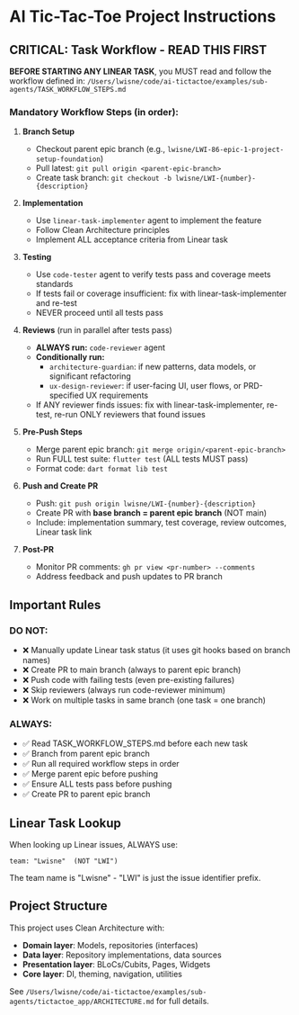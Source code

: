 # AI Tic-Tac-Toe Project Instructions

## CRITICAL: Task Workflow - READ THIS FIRST

**BEFORE STARTING ANY LINEAR TASK**, you MUST read and follow the workflow defined in:
`/Users/lwisne/code/ai-tictactoe/examples/sub-agents/TASK_WORKFLOW_STEPS.md`

### Mandatory Workflow Steps (in order):

1. **Branch Setup**
   - Checkout parent epic branch (e.g., `lwisne/LWI-86-epic-1-project-setup-foundation`)
   - Pull latest: `git pull origin <parent-epic-branch>`
   - Create task branch: `git checkout -b lwisne/LWI-{number}-{description}`

2. **Implementation**
   - Use `linear-task-implementer` agent to implement the feature
   - Follow Clean Architecture principles
   - Implement ALL acceptance criteria from Linear task

3. **Testing**
   - Use `code-tester` agent to verify tests pass and coverage meets standards
   - If tests fail or coverage insufficient: fix with linear-task-implementer and re-test
   - NEVER proceed until all tests pass

4. **Reviews** (run in parallel after tests pass)
   - **ALWAYS run:** `code-reviewer` agent
   - **Conditionally run:**
     - `architecture-guardian`: if new patterns, data models, or significant refactoring
     - `ux-design-reviewer`: if user-facing UI, user flows, or PRD-specified UX requirements
   - If ANY reviewer finds issues: fix with linear-task-implementer, re-test, re-run ONLY reviewers that found issues

5. **Pre-Push Steps**
   - Merge parent epic branch: `git merge origin/<parent-epic-branch>`
   - Run FULL test suite: `flutter test` (ALL tests MUST pass)
   - Format code: `dart format lib test`

6. **Push and Create PR**
   - Push: `git push origin lwisne/LWI-{number}-{description}`
   - Create PR with **base branch = parent epic branch** (NOT main)
   - Include: implementation summary, test coverage, review outcomes, Linear task link

7. **Post-PR**
   - Monitor PR comments: `gh pr view <pr-number> --comments`
   - Address feedback and push updates to PR branch

## Important Rules

### DO NOT:
- ❌ Manually update Linear task status (it uses git hooks based on branch names)
- ❌ Create PR to main branch (always to parent epic branch)
- ❌ Push code with failing tests (even pre-existing failures)
- ❌ Skip reviewers (always run code-reviewer minimum)
- ❌ Work on multiple tasks in same branch (one task = one branch)

### ALWAYS:
- ✅ Read TASK_WORKFLOW_STEPS.md before each new task
- ✅ Branch from parent epic branch
- ✅ Run all required workflow steps in order
- ✅ Merge parent epic before pushing
- ✅ Ensure ALL tests pass before pushing
- ✅ Create PR to parent epic branch

## Linear Task Lookup

When looking up Linear issues, ALWAYS use:
```
team: "Lwisne"  (NOT "LWI")
```

The team name is "Lwisne" - "LWI" is just the issue identifier prefix.

## Project Structure

This project uses Clean Architecture with:
- **Domain layer**: Models, repositories (interfaces)
- **Data layer**: Repository implementations, data sources
- **Presentation layer**: BLoCs/Cubits, Pages, Widgets
- **Core layer**: DI, theming, navigation, utilities

See `/Users/lwisne/code/ai-tictactoe/examples/sub-agents/tictactoe_app/ARCHITECTURE.md` for full details.
